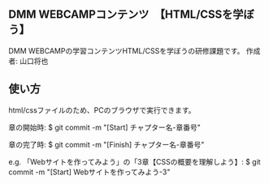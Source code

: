 ## DMM WEBCAMPコンテンツ　【HTML/CSSを学ぼう】
DMM WEBCAMPの学習コンテンツHTML/CSSを学ぼうの研修課題です。
作成者: 山口将也
## 使い方　
html/cssファイルのため、PCのブラウザで実行できます。

章の開始時: $ git commit -m "[Start] チャプター名-章番号"

章の完了時: $ git commit -m "[Finish] チャプター名-章番号"

e.g. 「Webサイトを作ってみよう」の「3章【CSSの概要を理解しよう】: $ git commit -m "[Start] Webサイトを作ってみよう-3"
